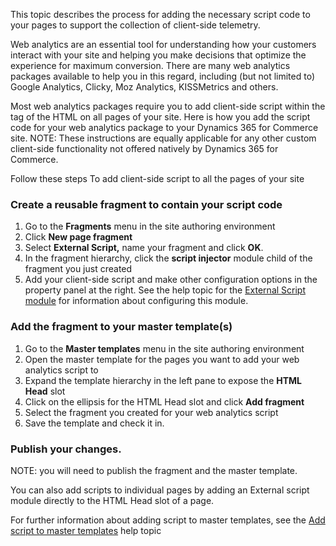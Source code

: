 This topic describes the process for adding the necessary script code to your pages to support the collection of client-side telemetry. 

Web analytics are an essential tool for understanding how your customers interact with your site and helping you make decisions that optimize the experience for maximum conversion. There are many web analytics packages available to help you in this regard, including (but not limited to) Google Analytics, Clicky, Moz Analytics, KISSMetrics and others. 

Most web analytics packages require you to add client-side script within the <head> tag of the HTML on all pages of your site. Here is how you add the script code for your web analytics package to your Dynamics 365 for Commerce site. NOTE: These instructions are equally applicable for any other custom client-side functionality not offered natively by Dynamics 365 for Commerce. 

Follow these steps To add client-side script to all the pages of your site

### Create a reusable fragment to contain your script code

1. Go to the **Fragments** menu in the site authoring environment
2. Click **New page fragment**
3. Select **External Script,** name your fragment and click **OK**.
4. In the fragment hierarchy, click the **script injector** module child of the fragment you just created
5. Add your client-side script and make other configuration options in the property panel at the right. See the help topic for the [External Script module](http://) for information about configuring this module.  

### Add the fragment to your master template(s)

1. Go to the **Master templates** menu in the site authoring environment
2. Open the master template for the pages you want to add your web analytics script to
3. Expand the template hierarchy in the left pane to expose the **HTML Head** slot
4. Click on the ellipsis for the HTML Head slot and click **Add fragment**
5. Select the fragment you created for your web analytics script
6. Save the template and check it in.

### Publish your changes. 

NOTE: you will need to publish the fragment and the master template. 

You can also add scripts to individual pages by adding an External script module directly to the HTML Head slot of a page. 

For further information about adding script to master templates, see the [Add script to master templates](http://) help topic

 

 

 

 

 